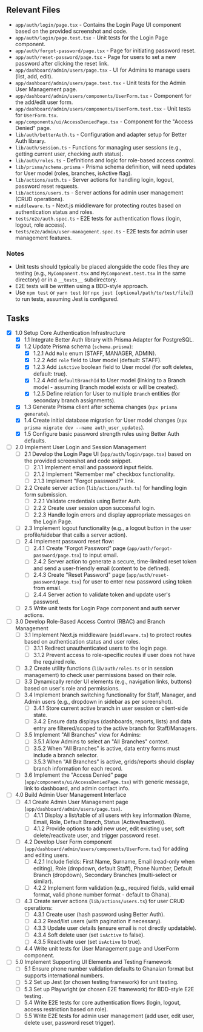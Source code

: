## Relevant Files

- `app/auth/login/page.tsx` - Contains the Login Page UI component based on the provided screenshot and code.
- `app/auth/login/page.test.tsx` - Unit tests for the Login Page component.
- `app/auth/forgot-password/page.tsx` - Page for initiating password reset.
- `app/auth/reset-password/page.tsx` - Page for users to set a new password after clicking the reset link.
- `app/dashboard/admin/users/page.tsx` - UI for Admins to manage users (list, add, edit).
- `app/dashboard/admin/users/page.test.tsx` - Unit tests for the Admin User Management page.
- `app/dashboard/admin/users/components/UserForm.tsx` - Component for the add/edit user form.
- `app/dashboard/admin/users/components/UserForm.test.tsx` - Unit tests for `UserForm.tsx`.
- `app/components/ui/AccessDeniedPage.tsx` - Component for the "Access Denied" page.
- `lib/auth/betterAuth.ts` - Configuration and adapter setup for Better Auth library.
- `lib/auth/session.ts` - Functions for managing user sessions (e.g., getting current user, checking auth status).
- `lib/auth/roles.ts` - Definitions and logic for role-based access control.
- `lib/prisma/schema.prisma` - Prisma schema definition, will need updates for User model (roles, branches, isActive flag).
- `lib/actions/auth.ts` - Server actions for handling login, logout, password reset requests.
- `lib/actions/users.ts` - Server actions for admin user management (CRUD operations).
- `middleware.ts` - Next.js middleware for protecting routes based on authentication status and roles.
- `tests/e2e/auth.spec.ts` - E2E tests for authentication flows (login, logout, role access).
- `tests/e2e/admin/user-management.spec.ts` - E2E tests for admin user management features.

### Notes

- Unit tests should typically be placed alongside the code files they are testing (e.g., `MyComponent.tsx` and `MyComponent.test.tsx` in the same directory) or in a `__tests__` subdirectory.
- E2E tests will be written using a BDD-style approach.
- Use `npm test` or `yarn test` (or `npx jest [optional/path/to/test/file]`) to run tests, assuming Jest is configured.

## Tasks

- [x] 1.0 Setup Core Authentication Infrastructure
  - [x] 1.1 Integrate Better Auth library with Prisma Adapter for PostgreSQL.
  - [x] 1.2 Update Prisma schema (`schema.prisma`):
    - [x] 1.2.1 Add `Role` enum (STAFF, MANAGER, ADMIN).
    - [x] 1.2.2 Add `role` field to User model (default: STAFF).
    - [x] 1.2.3 Add `isActive` boolean field to User model (for soft deletes, default: true).
    - [x] 1.2.4 Add `defaultBranchId` to User model (linking to a Branch model - assuming Branch model exists or will be created).
    - [x] 1.2.5 Define relation for User to multiple `Branch` entities (for secondary branch assignments).
  - [x] 1.3 Generate Prisma client after schema changes (`npx prisma generate`).
  - [x] 1.4 Create initial database migration for User model changes (`npx prisma migrate dev --name auth_user_updates`).
  - [x] 1.5 Configure basic password strength rules using Better Auth defaults.
- [ ] 2.0 Implement User Login and Session Management
  - [ ] 2.1 Develop the Login Page UI (`app/auth/login/page.tsx`) based on the provided screenshot and code snippet.
    - [ ] 2.1.1 Implement email and password input fields.
    - [ ] 2.1.2 Implement "Remember me" checkbox functionality.
    - [ ] 2.1.3 Implement "Forgot password?" link.
  - [ ] 2.2 Create server action (`lib/actions/auth.ts`) for handling login form submission.
    - [ ] 2.2.1 Validate credentials using Better Auth.
    - [ ] 2.2.2 Create user session upon successful login.
    - [ ] 2.2.3 Handle login errors and display appropriate messages on the Login Page.
  - [ ] 2.3 Implement logout functionality (e.g., a logout button in the user profile/sidebar that calls a server action).
  - [ ] 2.4 Implement password reset flow:
    - [ ] 2.4.1 Create "Forgot Password" page (`app/auth/forgot-password/page.tsx`) to input email.
    - [ ] 2.4.2 Server action to generate a secure, time-limited reset token and send a user-friendly email (content to be defined).
    - [ ] 2.4.3 Create "Reset Password" page (`app/auth/reset-password/page.tsx`) for user to enter new password using token from email.
    - [ ] 2.4.4 Server action to validate token and update user's password.
  - [ ] 2.5 Write unit tests for Login Page component and auth server actions.
- [ ] 3.0 Develop Role-Based Access Control (RBAC) and Branch Management
  - [ ] 3.1 Implement Next.js middleware (`middleware.ts`) to protect routes based on authentication status and user roles.
    - [ ] 3.1.1 Redirect unauthenticated users to the login page.
    - [ ] 3.1.2 Prevent access to role-specific routes if user does not have the required role.
  - [ ] 3.2 Create utility functions (`lib/auth/roles.ts` or in session management) to check user permissions based on their role.
  - [ ] 3.3 Dynamically render UI elements (e.g., navigation links, buttons) based on user's role and permissions.
  - [ ] 3.4 Implement branch switching functionality for Staff, Manager, and Admin users (e.g., dropdown in sidebar as per screenshot).
    - [ ] 3.4.1 Store current active branch in user session or client-side state.
    - [ ] 3.4.2 Ensure data displays (dashboards, reports, lists) and data entry are filtered/scoped to the active branch for Staff/Managers.
  - [ ] 3.5 Implement "All Branches" view for Admins:
    - [ ] 3.5.1 Allow Admins to select an "All Branches" context.
    - [ ] 3.5.2 When "All Branches" is active, data entry forms must include a branch selector.
    - [ ] 3.5.3 When "All Branches" is active, grids/reports should display branch information for each record.
  - [ ] 3.6 Implement the "Access Denied" page (`app/components/ui/AccessDeniedPage.tsx`) with generic message, link to dashboard, and admin contact info.
- [ ] 4.0 Build Admin User Management Interface
  - [ ] 4.1 Create Admin User Management page (`app/dashboard/admin/users/page.tsx`).
    - [ ] 4.1.1 Display a list/table of all users with key information (Name, Email, Role, Default Branch, Status (Active/Inactive)).
    - [ ] 4.1.2 Provide options to add new user, edit existing user, soft delete/reactivate user, and trigger password reset.
  - [ ] 4.2 Develop User Form component (`app/dashboard/admin/users/components/UserForm.tsx`) for adding and editing users.
    - [ ] 4.2.1 Include fields: First Name, Surname, Email (read-only when editing), Role (dropdown, default Staff), Phone Number, Default Branch (dropdown), Secondary Branches (multi-select or similar).
    - [ ] 4.2.2 Implement form validation (e.g., required fields, valid email format, valid phone number format - default to Ghana).
  - [ ] 4.3 Create server actions (`lib/actions/users.ts`) for user CRUD operations:
    - [ ] 4.3.1 Create user (hash password using Better Auth).
    - [ ] 4.3.2 Read/list users (with pagination if necessary).
    - [ ] 4.3.3 Update user details (ensure email is not directly updatable).
    - [ ] 4.3.4 Soft delete user (set `isActive` to false).
    - [ ] 4.3.5 Reactivate user (set `isActive` to true).
  - [ ] 4.4 Write unit tests for User Management page and UserForm component.
- [ ] 5.0 Implement Supporting UI Elements and Testing Framework
  - [ ] 5.1 Ensure phone number validation defaults to Ghanaian format but supports international numbers.
  - [ ] 5.2 Set up Jest (or chosen testing framework) for unit testing.
  - [ ] 5.3 Set up Playwright (or chosen E2E framework) for BDD-style E2E testing.
  - [ ] 5.4 Write E2E tests for core authentication flows (login, logout, access restriction based on role).
  - [ ] 5.5 Write E2E tests for admin user management (add user, edit user, delete user, password reset trigger).
